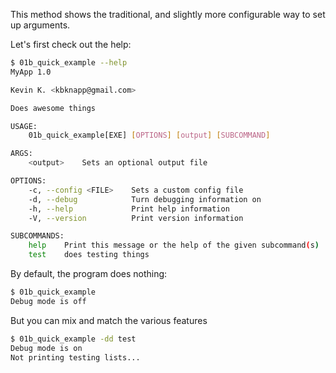 This method shows the traditional, and slightly more configurable way to set up arguments.

Let's first check out the help:
```bash
$ 01b_quick_example --help
MyApp 1.0

Kevin K. <kbknapp@gmail.com>

Does awesome things

USAGE:
    01b_quick_example[EXE] [OPTIONS] [output] [SUBCOMMAND]

ARGS:
    <output>    Sets an optional output file

OPTIONS:
    -c, --config <FILE>    Sets a custom config file
    -d, --debug            Turn debugging information on
    -h, --help             Print help information
    -V, --version          Print version information

SUBCOMMANDS:
    help    Print this message or the help of the given subcommand(s)
    test    does testing things
```

By default, the program does nothing:
```bash
$ 01b_quick_example
Debug mode is off
```

But you can mix and match the various features
```bash
$ 01b_quick_example -dd test
Debug mode is on
Not printing testing lists...
```
